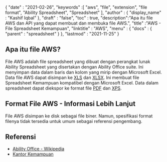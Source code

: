 {
  "date" : "2021-02-26",
  "keywords" :[ "aws", "file", "extension", "file format", "Ability Spreadsheet", "Spreadsheet" ],
  "author" : {
    "display_name" : "Kashif Iqbal"
},
  "draft" : "false",
  "toc" : true,
  "description":"Apa itu file AWS dan API yang dapat membuat dan membuka file AWS.",
  "title" :"AWS - File Spreadsheet Kemampuan",
  "linktitle" : "AWS",
  "menu" : {
    "docs" : {
      "parent" : "spreadsheet"
}
},
  "lastmod" : "2021-11-25"
}

## Apa itu file AWS?

File AWS adalah file spreadsheet yang dibuat dengan perangkat lunak Ability Spreadsheet yang disertakan dengan Ability Office suite. Ini menyimpan data dalam baris dan kolom yang mirip dengan Microsoft Excel. Data file AWS dapat disimpan ke [XLS](/id/spreadsheet/xls/) dan [XLSX](/id/spreadsheet/xlsx/). Ini membuat file Spreadsheet Kemampuan kompatibel dengan Microsoft Excel. Data dalam spreadsheet dapat diekspor ke format file [PDF](/id/pdf/) dan [XPS](/id/page-description-language/xps/).

## Format File AWS - Informasi Lebih Lanjut

File AWS disimpan ke disk sebagai file biner. Namun, spesifikasi format filenya tidak tersedia untuk umum sebagai referensi pengembang.

## Referensi ##

* [Ability Office - Wikipedia](https://en.wikipedia.org/wiki/Ability_Office)
* [Kantor Kemampuan](https://www.ability.com/en/home/home)

